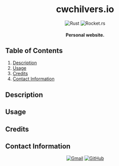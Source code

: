 <h1 align="center">
  cwchilvers.io
</h1>

<p align="center">
    <img src="https://img.shields.io/badge/Rust-000000.svg?style=for-the-badge&logo=Rust&logoColor=white" alt="Rust">
    <img src="https://img.shields.io/badge/rocket.rs-8A2BE2?style=for-the-badge&color=rgb(219%2C%2066%2C%2073)" alt="Rocket.rs">
</p>

<h4 align="center">Personal website.</h4>

## Table of Contents
1. [Description](#description)
2. [Usage](#usage)
3. [Credits](#credits)
4. [Contact Information](#contact-information)

## Description

## Usage

## Credits

## Contact Information
<p align="center">
    <a href="mailto:cwchilvers@gmail.com"><img src="https://img.shields.io/badge/Gmail-D14836?style=for-the-badge&logo=gmail&logoColor=white" alt="Gmail"></a>
    <a href="https://github.com/cwchilvers"><img src="https://img.shields.io/badge/GitHub-181717.svg?style=for-the-badge&logo=GitHub&logoColor=white" alt="GitHub"></a>
</p>
